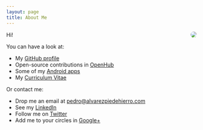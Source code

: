 ```yaml
---
layout: page
title: About Me
---
```


<img align="right" style="border-radius:400px" src="https://avatars2.githubusercontent.com/u/1928801?v=3&s=180">

Hi!

You can have a look at:

* My [GitHub profile](https://github.com/palvarez89)
* Open-source contributions in [OpenHub](https://www.openhub.net/accounts/palvarez89)
* Some of my [Android apps](https://play.google.com/store/search?q=pub:PALVAREZSOFT)
* My [Curriculum Vitae](/cv)

Or contact me:

* Drop me an email at [pedro@alvarezpiedehierro.com](mailto:pedro@alvarezpiedehierro.com)
* See my [LinkedIn](http://www.linkedin.com/in/pedroalvarezpiedehierro)
* Follow me on [Twitter](https://twitter.com/palvarez1989)
* Add me to your circles in [Google+](https://plus.google.com/+PedroAlvarezPiedehierro)
